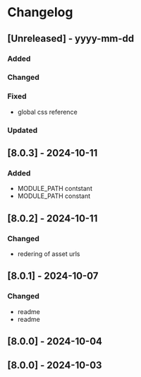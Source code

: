 # Changelog
## [Unreleased] - yyyy-mm-dd

### Added

### Changed

### Fixed
- global css reference

### Updated

## [8.0.3] - 2024-10-11


### Added
- MODULE_PATH contstant
- MODULE_PATH constant

## [8.0.2] - 2024-10-11


### Changed
- redering of asset urls

## [8.0.1] - 2024-10-07


### Changed
- readme
- readme

## [8.0.0] - 2024-10-04


## [8.0.0] - 2024-10-03

